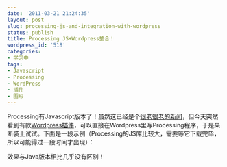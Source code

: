 ```yaml
---
date: '2011-03-21 21:24:35'
layout: post
slug: processing-js-and-integration-with-wordpress
status: publish
title: Processing JS+Wordpress整合！
wordpress_id: '518'
categories:
- 学习中
tags:
- Javascript
- Processing
- WordPress
- 插件
- 图形
---
```


Processing有Javascript版本了！虽然这已经是个[很老很老的新闻](http://processingjs.org/)，但今天突然看到有款[Wordpress插件](http://www.keyvan.net/code/processing-js/)，可以直接在Wordpress里写Processing程序，于是果断装上试试。下面是一段示例（Processing的JS库比较大，需要等它下载完毕，所以可能得过一段时间才出现）：

<div style="text-align: center;">
<script type='text/javascript' src='http://yixuan.cos.name/cn/wp-content/plugins/processingjs/js/processing.min.js?ver=3.4.2'></script>
<script type='text/javascript' src='http://yixuan.cos.name/cn/wp-content/plugins/processingjs/js/init.js?ver=3.4.2'></script>
<script type="application/processing">
//Info: http://processingjs.org/reference
float x=60,y=240,z=-120;
float x2=61,y2=240,z2=-120;
int sigma=120,rho=336,beta=32;
float vx=sigma*(y-x),vy=x*(rho-z)-y,vz=x*y-beta*z;
float vx2=vx,vy2=vy,vz2=vz;
float deltat=0.0005;

void setup() {
  size(500, 500);
  background(0);
}
void draw() {
  frameRate(60);
  dot1();
  dot2();
}
void dot1()
{
  smooth();
  stroke(0,0);
  fill(255,0,0,100);
  ellipse(x+250,y+220,5,5);
  x+=vx*deltat;
  y+=vy*deltat;
  z+=vz*deltat;
  vx=sigma*(y-x);
  vy=x*(rho-z)-y;
  vz=x*y-beta*z;
}
void dot2()
{
  smooth();
  stroke(0,0);
  fill(0,0,255,100);
  ellipse(x2+250,y2+220,5,5);
  x2+=vx2*deltat;
  y2+=vy2*deltat;
  z2+=vz2*deltat;
  vx2=sigma*(y2-x2);
  vy2=x2*(rho-z2)-y2;
  vz2=x2*y2-beta*z2;
}
</script>
</div>

效果与Java版本相比几乎没有区别！
